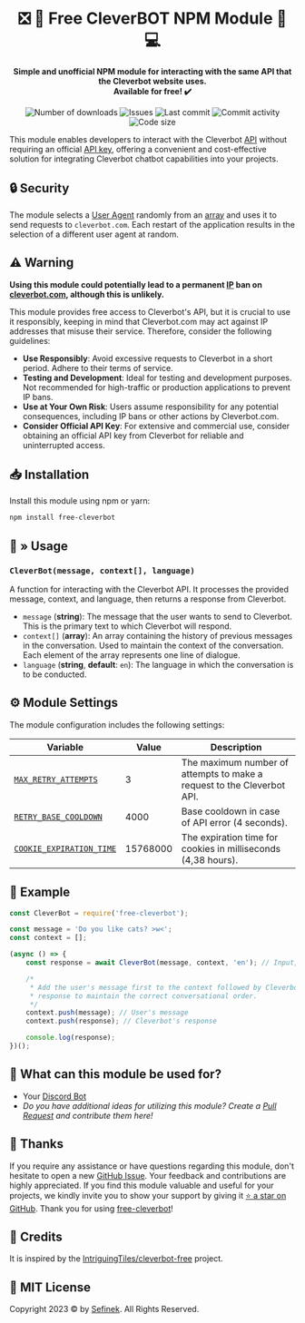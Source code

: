 <div align="center">
    <h1>❎ 💸 Free CleverBOT NPM Module 🤖 💻</h1>
    <p>
        <b>
            Simple and unofficial NPM module for interacting with the same API that the Cleverbot website uses.<br>
            Available for free! ✔️
        </b>
    </p>
    <p>
        <a href="https://www.npmjs.com/package/free-cleverbot" target="_blank" title="free-cleverbot - npm" style="text-decoration:none">
            <img src="https://img.shields.io/npm/dt/free-cleverbot?maxAge=3600" alt="Number of downloads">
            <img src="https://img.shields.io/github/issues/sefinek24/free-cleverbot" alt="Issues">
            <img src="https://img.shields.io/github/last-commit/sefinek24/free-cleverbot" alt="Last commit">
            <img src="https://img.shields.io/github/commit-activity/w/sefinek24/free-cleverbot" alt="Commit activity">
            <img src="https://img.shields.io/github/languages/code-size/sefinek24/free-cleverbot" alt="Code size">
        </a>
    </p>
</div>

This module enables developers to interact with the Cleverbot [API](https://en.wikipedia.org/wiki/API) without requiring an official [API key](https://en.wikipedia.org/wiki/API_key),
offering a convenient and cost-effective solution for integrating Cleverbot chatbot capabilities into your projects.


## 🔒 Security
The module selects a [User Agent](https://en.wikipedia.org/wiki/User_agent) randomly from an [array](https://github.com/sefinek24/free-cleverbot/blob/17442083acfc4ef29de709b788023b3e7bdb5981/scripts/useragent.js#L1) and uses it to send requests to `cleverbot.com`.
Each restart of the application results in the selection of a different user agent at random.


## ⚠️ Warning
**Using this module could potentially lead to a permanent [IP](https://en.wikipedia.org/wiki/IP_address) ban on [cleverbot.com](https://www.cleverbot.com), although this is unlikely.**

This module provides free access to Cleverbot's API, but it is crucial to use it responsibly, keeping in mind that Cleverbot.com may act against IP addresses that misuse their service.
Therefore, consider the following guidelines:
- **Use Responsibly**: Avoid excessive requests to Cleverbot in a short period. Adhere to their terms of service.
- **Testing and Development**: Ideal for testing and development purposes. Not recommended for high-traffic or production applications to prevent IP bans.
- **Use at Your Own Risk**: Users assume responsibility for any potential consequences, including IP bans or other actions by Cleverbot.com.
- **Consider Official API Key**: For extensive and commercial use, consider obtaining an official API key from Cleverbot for reliable and uninterrupted access.


## 📥 Installation
Install this module using npm or yarn:

```bash
npm install free-cleverbot
```


## 🔧 » Usage

### `CleverBot(message, context[], language)`
A function for interacting with the Cleverbot API. It processes the provided message, context, and language, then returns a response from Cleverbot.

- `message` (**string**): The message that the user wants to send to Cleverbot. This is the primary text to which Cleverbot will respond.
- `context[]` (**array**): An array containing the history of previous messages in the conversation. Used to maintain the context of the conversation. Each element of the array represents one line of dialogue.
- `language` (**string**, **default**: `en`): The language in which the conversation is to be conducted.


## ⚙️ Module Settings
The module configuration includes the following settings:

| Variable                                                                                                                          | Value    | Description                                                            |
|-----------------------------------------------------------------------------------------------------------------------------------|----------|------------------------------------------------------------------------|
| [`MAX_RETRY_ATTEMPTS`](https://github.com/sefinek24/free-cleverbot/blob/cd18fe5b8516607341155b35e7e48b2c64f1a233/index.js#L6)     | 3        | The maximum number of attempts to make a request to the Cleverbot API. |
| [`RETRY_BASE_COOLDOWN`](https://github.com/sefinek24/free-cleverbot/blob/cd18fe5b8516607341155b35e7e48b2c64f1a233/index.js#L7)    | 4000     | Base cooldown in case of API error (4 seconds).                        |
| [`COOKIE_EXPIRATION_TIME`](https://github.com/sefinek24/free-cleverbot/blob/cd18fe5b8516607341155b35e7e48b2c64f1a233/index.js#L8) | 15768000 | The expiration time for cookies in milliseconds (4,38 hours).          |

## 💬 Example
```js
const CleverBot = require('free-cleverbot');

const message = 'Do you like cats? >w<';
const context = [];

(async () => {
    const response = await CleverBot(message, context, 'en'); // Input, conversation context, language

    /*
     * Add the user's message first to the context followed by Cleverbot's
     * response to maintain the correct conversational order.
     */
    context.push(message); // User's message 
    context.push(response); // Cleverbot's response

    console.log(response);
})();
```


## 🤔 What can this module be used for?
- Your [Discord Bot](https://discord.com/developers/docs/intro)
- *Do you have additional ideas for utilizing this module? Create a [Pull Request](https://github.com/sefinek24/free-cleverbot/pulls) and contribute them here!*


## 💙 Thanks
If you require any assistance or have questions regarding this module, don't hesitate to open a new [GitHub Issue](https://github.com/sefinek24/free-cleverbot/issues).
Your feedback and contributions are highly appreciated.
If you find this module valuable and useful for your projects, we kindly invite you to show your support by giving it [⭐ a star on GitHub](https://github.com/sefinek24/free-cleverbot).
Thank you for using [free-cleverbot](https://www.npmjs.com/package/free-cleverbot)!


## 🔖 Credits
It is inspired by the [IntriguingTiles/cleverbot-free](https://github.com/IntriguingTiles/cleverbot-free) project.


## 📝 MIT License
Copyright 2023 © by [Sefinek](https://sefinek.net). All Rights Reserved.